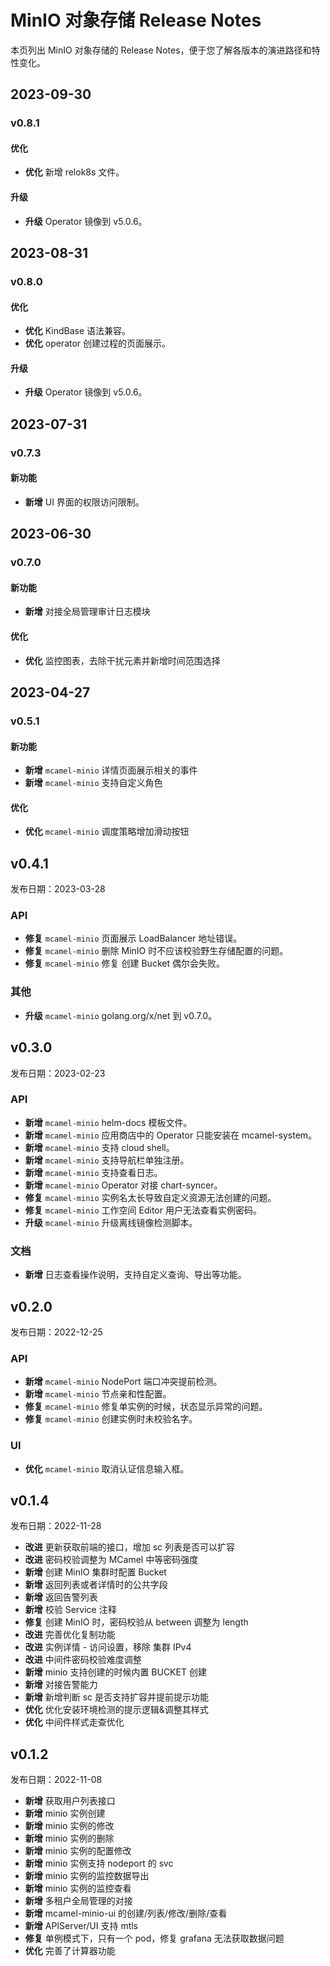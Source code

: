 # MinIO 对象存储 Release Notes

本页列出 MinIO 对象存储的 Release Notes，便于您了解各版本的演进路径和特性变化。

## 2023-09-30

### v0.8.1

#### 优化

- **优化** 新增 relok8s 文件。

#### 升级

- **升级** Operator 镜像到 v5.0.6。
  
## 2023-08-31

### v0.8.0

#### 优化

- **优化** KindBase 语法兼容。
- **优化** operator 创建过程的页面展示。

#### 升级

- **升级** Operator 镜像到 v5.0.6。

## 2023-07-31

### v0.7.3

#### 新功能

- **新增** UI 界面的权限访问限制。

## 2023-06-30

### v0.7.0

#### 新功能

- **新增** 对接全局管理审计日志模块

#### 优化

- **优化** 监控图表，去除干扰元素并新增时间范围选择

## 2023-04-27

### v0.5.1

#### 新功能

- **新增** `mcamel-minio` 详情页面展示相关的事件
- **新增** `mcamel-minio` 支持自定义角色

#### 优化

- **优化** `mcamel-minio` 调度策略增加滑动按钮

## v0.4.1

发布日期：2023-03-28

### API

- **修复** `mcamel-minio` 页面展示 LoadBalancer 地址错误。
- **修复** `mcamel-minio` 删除 MinIO 时不应该校验野生存储配置的问题。
- **修复** `mcamel-minio` 修复 创建 Bucket 偶尔会失败。

### 其他

- **升级** `mcamel-minio` golang.org/x/net 到 v0.7.0。

## v0.3.0

发布日期：2023-02-23

### API

- **新增** `mcamel-minio` helm-docs 模板文件。
- **新增** `mcamel-minio` 应用商店中的 Operator 只能安装在 mcamel-system。
- **新增** `mcamel-minio` 支持 cloud shell。
- **新增** `mcamel-minio` 支持导航栏单独注册。
- **新增** `mcamel-minio` 支持查看日志。
- **新增** `mcamel-minio` Operator 对接 chart-syncer。
- **修复** `mcamel-minio` 实例名太长导致自定义资源无法创建的问题。
- **修复** `mcamel-minio` 工作空间 Editor 用户无法查看实例密码。
- **升级** `mcamel-minio` 升级离线镜像检测脚本。  

### 文档

- **新增** 日志查看操作说明，支持自定义查询、导出等功能。

## v0.2.0

发布日期：2022-12-25

### API

- **新增** `mcamel-minio` NodePort 端口冲突提前检测。
- **新增** `mcamel-minio` 节点亲和性配置。
- **修复** `mcamel-minio` 修复单实例的时候，状态显示异常的问题。
- **修复** `mcamel-minio` 创建实例时未校验名字。

### UI

- **优化** `mcamel-minio` 取消认证信息输入框。

## v0.1.4

发布日期：2022-11-28

- **改进** 更新获取前端的接口，增加 sc 列表是否可以扩容
- **改进** 密码校验调整为 MCamel 中等密码强度
- **新增** 创建 MinIO 集群时配置 Bucket
- **新增** 返回列表或者详情时的公共字段
- **新增** 返回告警列表
- **新增** 校验 Service 注释
- **修复** 创建 MinIO 时，密码校验从 between 调整为 length
- **改进** 完善优化复制功能
- **改进** 实例详情 - 访问设置，移除 集群 IPv4
- **改进** 中间件密码校验难度调整
- **新增** minio 支持创建的时候内置 BUCKET 创建
- **新增** 对接告警能力
- **新增** 新增判断 sc 是否支持扩容并提前提示功能
- **优化** 优化安装环境检测的提示逻辑&调整其样式
- **优化** 中间件样式走查优化

## v0.1.2

发布日期：2022-11-08

- **新增** 获取用户列表接口
- **新增** minio 实例创建
- **新增** minio 实例的修改
- **新增** minio 实例的删除
- **新增** minio 实例的配置修改
- **新增** minio 实例支持 nodeport 的 svc
- **新增** minio 实例的监控数据导出
- **新增** minio 实例的监控查看
- **新增** 多租户全局管理的对接
- **新增** mcamel-minio-ui 的创建/列表/修改/删除/查看
- **新增** APIServer/UI 支持 mtls
- **修复** 单例模式下，只有一个 pod，修复 grafana 无法获取数据问题
- **优化** 完善了计算器功能

